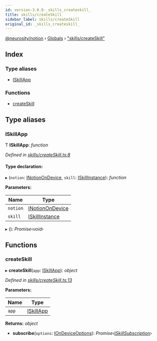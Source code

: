 ```yaml
---
id: version-3.8.0-_skills_createskill_
title: skills/createSkill
sidebar_label: skills/createSkill
original_id: _skills_createskill_
---
```


[@neurosity/notion](../index.md) › [Globals](../globals.md) › ["skills/createSkill"](_skills_createskill_.md)

## Index

### Type aliases

* [ISkillApp](_skills_createskill_.md#iskillapp)

### Functions

* [createSkill](_skills_createskill_.md#createskill)

## Type aliases

###  ISkillApp

Ƭ **ISkillApp**: *function*

*Defined in [skills/createSkill.ts:8](https://github.com/neurosity/notion-js/blob/58d781f/src/skills/createSkill.ts#L8)*

#### Type declaration:

▸ (`notion`: [INotionOnDevice](_notionondevice_.md#inotionondevice), `skill`: [ISkillInstance](../interfaces/_types_skill_.iskillinstance.md)): *function*

**Parameters:**

Name | Type |
------ | ------ |
`notion` | [INotionOnDevice](_notionondevice_.md#inotionondevice) |
`skill` | [ISkillInstance](../interfaces/_types_skill_.iskillinstance.md) |

▸ (): *Promise‹void›*

## Functions

###  createSkill

▸ **createSkill**(`app`: [ISkillApp](_skills_createskill_.md#iskillapp)): *object*

*Defined in [skills/createSkill.ts:13](https://github.com/neurosity/notion-js/blob/58d781f/src/skills/createSkill.ts#L13)*

**Parameters:**

Name | Type |
------ | ------ |
`app` | [ISkillApp](_skills_createskill_.md#iskillapp) |

**Returns:** *object*

* **subscribe**(`options`: [IOnDeviceOptions](../interfaces/_notionondevice_.iondeviceoptions.md)): *Promise‹[ISkillSubscription](../interfaces/_types_skill_.iskillsubscription.md)›*
